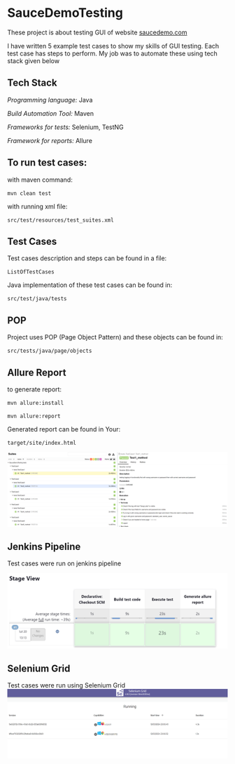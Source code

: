 # SauceDemoTesting

These project is about testing GUI of website
[saucedemo.com](https://www.saucedemo.com/)

I have written 5 example test cases to show my skills of GUI testing. Each test case has steps to perform. My job was to automate these using tech stack given below

## Tech Stack

*Programming language:* Java

*Build Automation Tool:* Maven

*Frameworks for tests:* Selenium, TestNG

*Framework for reports:* Allure


## To run test cases:

with maven command:
            
    mvn clean test

with running xml file:

    src/test/resources/test_suites.xml

## Test Cases
Test cases description and steps can be found in a file:

    ListOfTestCases

Java implementation of these test cases can be found in:

    src/test/java/tests





## POP

Project uses POP (Page Object Pattern) and these objects can be found in:
           
    src/tests/java/page/objects





## Allure Report

to generate report:
````
mvn allure:install
````
````            
mvn allure:report
````

Generated report can be found in Your:
````
target/site/index.html
````
![App Screenshot](allure_report.png)


## Jenkins Pipeline
Test cases were run on jenkins pipeline

![App Screenshot](jenkins_pipeline_screen.png)

## Selenium Grid
Test cases were run using Selenium Grid
![App Screenshot](grid.png)